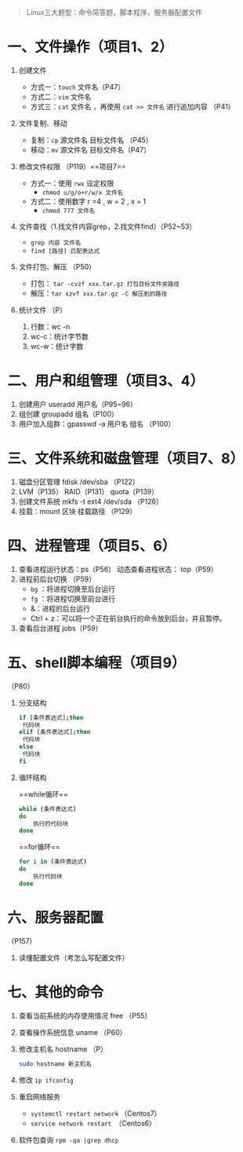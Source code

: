 > Linux三大题型：命令简答题，脚本程序，服务器配置文件



# 一、文件操作（项目1、2）

1. 创建文件
   - 方式一：`touch` 文件名（P47）
   - 方式二：`vim` 文件名
   - 方式三：`cat` 文件名 ，再使用 `cat >> 文件名` 进行追加内容 （P41）

2. 文件复制、移动
   - 复制：`cp` 源文件名 目标文件名 （P45）
   - 移动：`mv` 源文件名 目标文件名（P47）
3. 修改文件权限 （P119）==项目7==
   - 方式一：使用 `rwx` 设定权限
     - `chmod u/g/o+r/w/x 文件名`
   - 方式二：使用数字 r =4 , w = 2 , x = 1
     - `chmod 777 文件名`
4. 文件查找（1.找文件内容grep，2.找文件find）（P52~53）
   - `grep 内容 文件名`
   - `find [路径] 匹配表达式`
5. 文件打包、解压 （P50）
   - 打包： `tar -cvzf xxx.tar.gz 打包目标文件夹路径 ` 
   - 解压：`tar xzvf xxx.tar.gz -C 解压到的路径`
6. 统计文件 （P）
   1. 行数：wc -n
   2. wc-c：统计字节数
   3. wc-w：统计字数



# 二、用户和组管理（项目3、4）

1. 创建用户 useradd 用户名（P95~96）
2. 组创建 groupadd 组名（P100）
3. 用户加入组群：gpasswd -a 用户名 组名 （P100）



# 三、文件系统和磁盘管理（项目7、8）

1. 磁盘分区管理 fdisk /dev/sba （P122）
2. LVM（P135） RAID（P131） quota（P139）
3. 创建文件系统 mkfs -t ext4 /dev/sda （P126）
4. 挂载：mount 区块 挂载路径 （P129）



# 四、进程管理（项目5、6）

1. 查看进程运行状态：ps（P56） 动态查看进程状态： top（P59）
2. 进程前后台切换 （P59）
   - `bg` ：将进程切换至后台运行
   - `fg` ：将进程切换至前台进行
   - &：进程的后台运行
   - Ctrl + z：可以将一个正在前台执行的命令放到后台，并且暂停。
3. 查看后台进程 jobs（P59）



# 五、shell脚本编程（项目9）

（P80）

1. 分支结构

   ```bash
   if [条件表达式];then
   	代码块
   elif [条件表达式];then
   	代码块
   else
   	代码块
   fi  
   ```

2. 循环结构

   ==while循环==

   ```bash
   while (条件表达式)
   do
       执行的代码块
   done
   ```

   ==for循环==

   ```bash
   for i in (条件表达式)
   do
       执行代码块
   done
   ```



# 六、服务器配置

（P157）

1. 读懂配置文件（考怎么写配置文件）



# 七、其他的命令

1. 查看当前系统的内存使用情况 free （P55）

2. 查看操作系统信息 uname （P60）

3. 修改主机名 hostname （P）

   ```bash
   sudo hostname 新主机名
   ```

4. 修改 `ip ifconfig`

5. 重启网络服务 

   - `systemctl restart network` （Centos7）
   - `service network restart `（Centos6）

6. 软件包查询 `rpm -qa |grep dhcp`